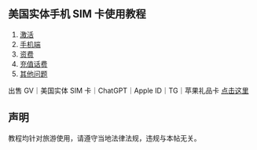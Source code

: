 ## 美国实体手机 SIM 卡使用教程

1. [激活](https://github.com/ssnhd/paygo/wiki/激活)
2. [手机端](https://github.com/ssnhd/paygo/wiki/手机端使用)
3. [资费](https://github.com/ssnhd/paygo/wiki/资费)
4. [充值话费](https://github.com/ssnhd/paygo/wiki/充值话费)
5. [其他问题](https://github.com/ssnhd/paygo/wiki/其他问题)

出售 GV｜美国实体 SIM 卡｜ChatGPT｜Apple ID｜TG｜苹果礼品卡 [点击这里](https://github.com/ssnhd/googlevoice)

## 声明

教程均针对旅游使用，请遵守当地法律法规，违规与本帖无关。
